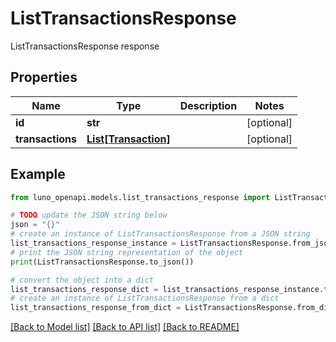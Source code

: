 # ListTransactionsResponse

ListTransactionsResponse response

## Properties

Name | Type | Description | Notes
------------ | ------------- | ------------- | -------------
**id** | **str** |  | [optional] 
**transactions** | [**List[Transaction]**](Transaction.md) |  | [optional] 

## Example

```python
from luno_openapi.models.list_transactions_response import ListTransactionsResponse

# TODO update the JSON string below
json = "{}"
# create an instance of ListTransactionsResponse from a JSON string
list_transactions_response_instance = ListTransactionsResponse.from_json(json)
# print the JSON string representation of the object
print(ListTransactionsResponse.to_json())

# convert the object into a dict
list_transactions_response_dict = list_transactions_response_instance.to_dict()
# create an instance of ListTransactionsResponse from a dict
list_transactions_response_from_dict = ListTransactionsResponse.from_dict(list_transactions_response_dict)
```
[[Back to Model list]](../README.md#documentation-for-models) [[Back to API list]](../README.md#documentation-for-api-endpoints) [[Back to README]](../README.md)


